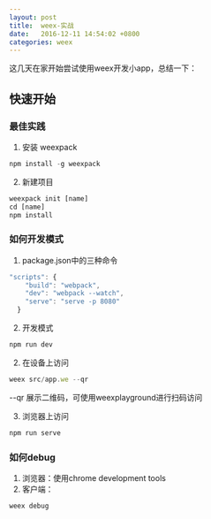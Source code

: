 ```yaml
---
layout: post
title:  weex-实战
date:   2016-12-11 14:54:02 +0800
categories: weex
---
```



这几天在家开始尝试使用weex开发小app，总结一下：

## 快速开始

### 最佳实践

1. 安装 weexpack

```javascript
npm install -g weexpack
```


2. 新建项目

```javascript
weexpack init [name]
cd [name]
npm install
```

### 如何开发模式

1. package.json中的三种命令

```javascript
"scripts": {
    "build": "webpack",
    "dev": "webpack --watch",
    "serve": "serve -p 8080"
  }
```

2. 开发模式

```javascript
npm run dev
```

2. 在设备上访问

```javascript
weex src/app.we --qr
```

--qr 展示二维码，可使用weexplayground进行扫码访问

3. 浏览器上访问

```javascript
npm run serve
```



### 如何debug

1. 浏览器：使用chrome development tools
2. 客户端：

```javascript
weex debug
```


